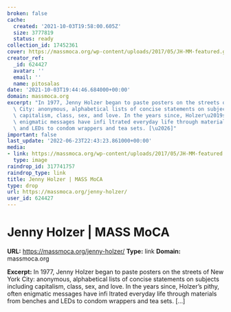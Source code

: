 ```yaml
---
broken: false
cache:
  created: '2021-10-03T19:58:00.605Z'
  size: 3777819
  status: ready
collection_id: 17452361
cover: https://massmoca.org/wp-content/uploads/2017/05/JH-MM-featured.gif
creator_ref:
  _id: 624427
  avatar: ''
  email: ''
  name: pitosalas
date: '2021-10-03T19:44:46.684000+00:00'
domain: massmoca.org
excerpt: "In 1977, Jenny Holzer began to paste posters on the streets of New York\
  \ City: anonymous, alphabetical lists of concise statements on subjects including\
  \ capitalism, class, sex, and love. In the years since, Holzer\u2019s pithy, often\
  \ enigmatic messages have infi ltrated everyday life through materials from benches\
  \ and LEDs to condom wrappers and tea sets. [\u2026]"
important: false
last_update: '2022-06-23T22:43:23.861000+00:00'
media:
- link: https://massmoca.org/wp-content/uploads/2017/05/JH-MM-featured.gif
  type: image
raindrop_id: 317741757
raindrop_type: link
title: Jenny Holzer | MASS MoCA
type: drop
url: https://massmoca.org/jenny-holzer/
user_id: 624427
---
```


# Jenny Holzer | MASS MoCA

**URL:** https://massmoca.org/jenny-holzer/
**Type:** link
**Domain:** massmoca.org

**Excerpt:** In 1977, Jenny Holzer began to paste posters on the streets of New York City: anonymous, alphabetical lists of concise statements on subjects including capitalism, class, sex, and love. In the years since, Holzer’s pithy, often enigmatic messages have infi ltrated everyday life through materials from benches and LEDs to condom wrappers and tea sets. […]
